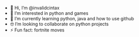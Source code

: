 - 👋 Hi, I’m @invalidcintax
- 👀 I’m interested in python and games
- 🌱 I’m currently learning python, java and how to use github
- 🤓 I’m looking to collaborate on python projects
- ⚡ Fun fact: fortnite moves

<!---
invalidcintax/invalidcintax is a ✨ special ✨ repository because its `README.md` (this file) appears on your GitHub profile.
You can click the Preview link to take a look at your changes.
--->
